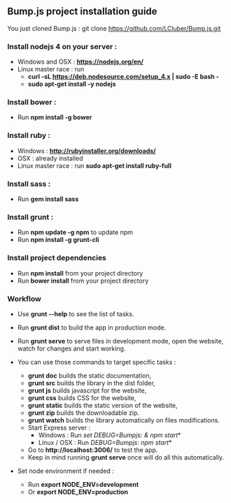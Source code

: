 ## Bump.js project installation guide

You just cloned Bump.js : git clone https://github.com/LCluber/Bump.js.git

### Install nodejs 4 on your server :
  - Windows and OSX : **https://nodejs.org/en/**
  - Linux master race : run
    - **curl -sL https://deb.nodesource.com/setup_4.x | sudo -E bash -**
    - **sudo apt-get install -y nodejs**


### Install bower :
  - Run **npm install -g bower**


### Install ruby :
  - Windows : **http://rubyinstaller.org/downloads/**
  - OSX : already installed
  - Linux master race : run **sudo apt-get install ruby-full**


### Install sass :
  - Run **gem install sass**


### Install grunt :
  - Run **npm update -g npm** to update npm
  - Run **npm install -g grunt-cli**


### Install project dependencies
- Run **npm install** from your project directory
- Run **bower install** from your project directory


### Workflow
  - Use **grunt --help** to see the list of tasks.
  - Run **grunt dist** to build the app in production mode.
  - Run **grunt serve** to serve files in development mode, open the website, watch for changes and start working.
  
  - You can use those commands to target specific tasks :
    - **grunt doc** builds the static documentation,
    - **grunt src** builds the library in the dist folder,
    - **grunt js** builds javascript for the website,
    - **grunt css** builds CSS for the website,
    - **grunt static** builds the static version of the website,
    - **grunt zip** builds the downloadable zip.
    - **grunt watch** builds the library automatically on files modifications.
    - Start Express server :
      - Windows : Run **set DEBUG=Bumpjs:* & npm start**
      - Linux / OSX : Run **DEBUG=Bumpjs:* npm start**
    - Go to **http://localhost:3006/** to test the app.
    - Keep in mind running **grunt serve** once will do all this automatically.
    
    
  - Set node environment if needed : 
    - Run **export NODE_ENV=development**
    - Or **export NODE_ENV=production**
